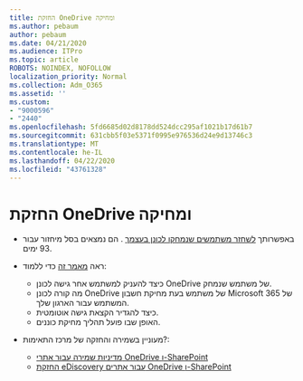 ```yaml
---
title: החזקת OneDrive ומחיקה
ms.author: pebaum
author: pebaum
ms.date: 04/21/2020
ms.audience: ITPro
ms.topic: article
ROBOTS: NOINDEX, NOFOLLOW
localization_priority: Normal
ms.collection: Adm_O365
ms.assetid: ''
ms.custom:
- "9000596"
- "2440"
ms.openlocfilehash: 5fd6685d02d8178dd524dcc295af1021b17d61b7
ms.sourcegitcommit: 631cbb5f03e5371f0995e976536d24e9d13746c3
ms.translationtype: MT
ms.contentlocale: he-IL
ms.lasthandoff: 04/22/2020
ms.locfileid: "43761328"
---
```

# <a name="onedrive-retention-and-deletion"></a>החזקת OneDrive ומחיקה

- באפשרותך [לשחזר משתמשים שנמחקו לכונן בעצמך](https://docs.microsoft.com/onedrive/restore-deleted-onedrive) . הם נמצאים בסל מיחזור עבור 93 ימים. 

- ראה [מאמר זה](https://docs.microsoft.com/onedrive/restore-deleted-onedrive) כדי ללמוד:
    - כיצד להעניק למשתמש אחר גישה לכונן OneDrive של משתמש שנמחק.
    - מה קורה לכונן OneDrive של משתמש בעת מחיקת חשבון Microsoft 365 של המשתמש עבור הארגון שלך.
    - כיצד להגדיר הקצאת גישה אוטומטית.
    - האופן שבו פועל תהליך מחיקת כוננים.

- מעוניין בשמירה והחזקה של מרכז התאימות?:
    - [מדיניות שמירה עבור אתרי OneDrive ו-SharePoint](https://docs.microsoft.com/office365/securitycompliance/retention-policies?redirectSourcePath=%252farticle%252f5e377752-700d-4870-9b6d-12bfc12d2423#content-in-onedrive-accounts-and-sharepoint-sites)
    - [החזקת eDiscovery עבור אתרים OneDrive ו-SharePoint](https://docs.microsoft.com/office365/securitycompliance/ediscovery-cases#step-4-place-content-locations-on-hold)




